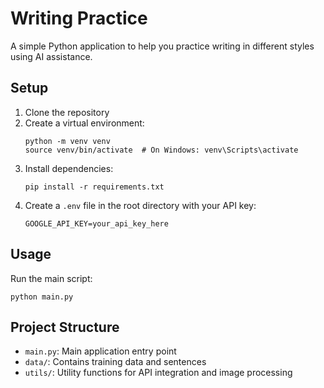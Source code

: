# Writing Practice

A simple Python application to help you practice writing in different styles using AI assistance.

## Setup

1. Clone the repository
2. Create a virtual environment:
   ```
   python -m venv venv
   source venv/bin/activate  # On Windows: venv\Scripts\activate
   ```
3. Install dependencies:
   ```
   pip install -r requirements.txt
   ```
4. Create a `.env` file in the root directory with your API key:
   ```
   GOOGLE_API_KEY=your_api_key_here
   ```

## Usage

Run the main script:
```
python main.py
```

## Project Structure

- `main.py`: Main application entry point
- `data/`: Contains training data and sentences
- `utils/`: Utility functions for API integration and image processing 
